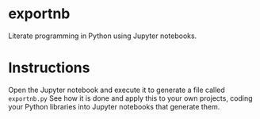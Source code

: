 # exportnb

Literate programming in Python using Jupyter notebooks.

# Instructions

Open the Jupyter notebook and execute it to generate a file called `exportnb.py` See how it is done and apply this to your own projects, coding your Python libraries into Jupyter notebooks that generate them.
